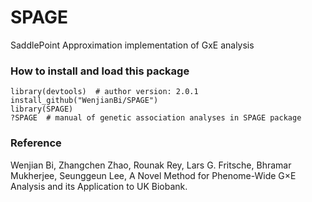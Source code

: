 # SPAGE
SaddlePoint Approximation implementation of GxE analysis

### How to install and load this package

```{r}      
library(devtools)  # author version: 2.0.1
install_github("WenjianBi/SPAGE")
library(SPAGE)
?SPAGE  # manual of genetic association analyses in SPAGE package
```

### Reference

Wenjian Bi, Zhangchen Zhao, Rounak Rey, Lars G. Fritsche, Bhramar Mukherjee, Seunggeun Lee, A Novel Method for Phenome-Wide G×E Analysis and its Application to UK Biobank.
